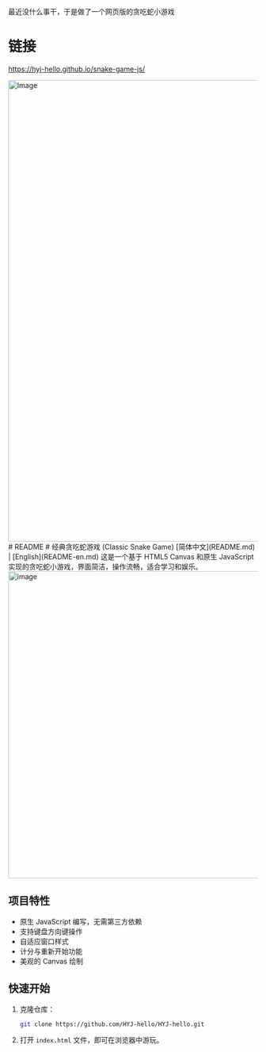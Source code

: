 最近没什么事干，于是做了一个网页版的贪吃蛇小游戏
# 链接
https://hyj-hello.github.io/snake-game-js/

<img width="1912" height="932" alt="Image" src="https://github.com/user-attachments/assets/c54c1e30-406b-4034-8d81-4236844b7e53" />
# README
# 经典贪吃蛇游戏 (Classic Snake Game)
[简体中文](README.md) | [English](README-en.md)
这是一个基于 HTML5 Canvas 和原生 JavaScript 实现的贪吃蛇小游戏，界面简洁，操作流畅，适合学习和娱乐。
<img width="1358" height="620" alt="image" src="https://github.com/user-attachments/assets/91c40964-858c-41c2-b107-022ccbf47fcf" />


## 项目特性

- 原生 JavaScript 编写，无需第三方依赖
- 支持键盘方向键操作
- 自适应窗口样式
- 计分与重新开始功能
- 美观的 Canvas 绘制

## 快速开始

1. 克隆仓库：
    ```bash
    git clone https://github.com/HYJ-hello/HYJ-hello.git
    ```
2. 打开 `index.html` 文件，即可在浏览器中游玩。



